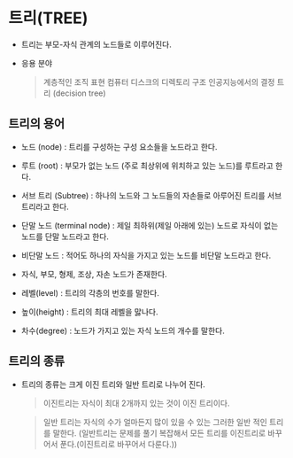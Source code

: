 # 트리(TREE)

- 트리는 부모-자식 관계의 노드들로 이루어진다.


- 응용 분야

    > 계층적인 조직 표현
    > 컴퓨터 디스크의 디렉토리 구조
    > 인공지능에서의 결정 트리 (decision tree)



## 트리의 용어

- 노드 (node) : 트리를 구성하는 구성 요소들을 노드라고 한다.

- 루트 (root) : 부모가 없는 노드 (주로 최상위에 위치하고 있는 노드)를 루트라고 한다.

- 서브 트리 (Subtree) : 하나의 노드와 그 노드들의 자손들로 아루어진 트리를 서브트리라고 한다.

- 단말 노드 (terminal node) : 제일 최하위(제일 아래에 있는) 노드로 자식이 없는 노드를 단말 노드라고 한다.

- 비단말 노드 : 적어도 하나의 자식을 가지고 있는 노드를 비단말 노드라고 한다.

- 자식, 부모, 형제, 조상, 자손 노드가 존재한다.

- 레벨(level) : 트리의 각층의 번호를 말한다.

- 높이(height) : 트리의 최대 레벨을 맗나다.

- 차수(degree) : 노드가 가지고 있는 자식 노드의 개수를 말한다.



## 트리의 종류

- 트리의 종류는 크게 이진 트리와 일반 트리로 나누어 진다.

    >이진트리는 자식이 최대 2개까지 있는 것이 이진 트리이다.

    > 일반 트리는 자식의 수가 얼마든지 많이 있을 수 있는 그러한 일반 적인 트리를 말한다. (일반트리는 문제를 풀기 복잡해서 모든 트리를 이진트리로 바꾸어서 푼다.(이진트리로 바꾸어서 다룬다.))